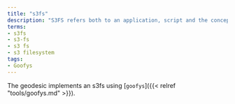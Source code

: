 ```yaml
---
title: "s3fs"
description: "S3FS refers both to an application, script and the concept of mounting a remote S3 bucket as a local filesystem."
terms:
- s3fs
- s3-fs
- s3 fs
- s3 filesystem
tags:
- Goofys
---
```

The geodesic implements an s3fs using [`goofys`]({{< relref "tools/goofys.md" >}}).
